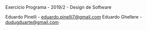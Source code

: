 Exercicio Programa - 2019/2 - Design de Software

Eduardo Pinelli - eduardo.pinelli7@gmail.com
Eduardo Ghellere - dudugduarte@gmail.com
